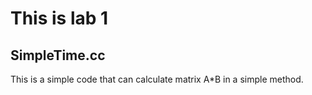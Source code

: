 # This is lab 1

## SimpleTime.cc
 This is a simple code that can calculate matrix A*B in a simple method.
